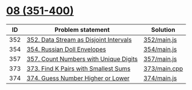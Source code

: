 # [08 (351-400)](https://leetcode.com/problemset/all/#page-8)



| ID  | Problem statement                                                                                          | Solution                     |
|-----|------------------------------------------------------------------------------------------------------------|------------------------------|
| 352 | [352. Data Stream as Disjoint Intervals](https://leetcode.com/problems/data-stream-as-disjoint-intervals/) | [352/main.js](352/main.js)   |
| 354 | [354. Russian Doll Envelopes](https://leetcode.com/problems/russian-doll-envelopes/)                       | [354/main.js](354/main.js)   |
| 357 | [357. Count Numbers with Unique Digits](https://leetcode.com/problems/count-numbers-with-unique-digits/)   | [357/main.js](357/main.js)   |
| 373 | [373. Find K Pairs with Smallest Sums](https://leetcode.com/problems/find-k-pairs-with-smallest-sums/)     | [373/main.cpp](373/main.cpp) |
| 374 | [374. Guess Number Higher or Lower](https://leetcode.com/problems/guess-number-higher-or-lower/)           | [374/main.js](374/main.js)   |

